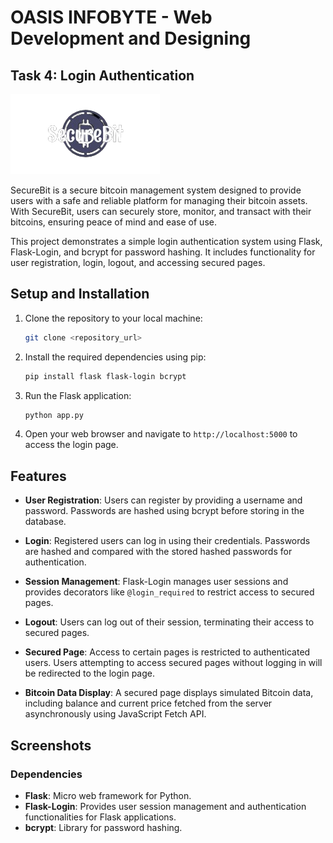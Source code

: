 # OASIS INFOBYTE - Web Development and Designing

## Task 4: Login Authentication

![logo](static/logo.png)

SecureBit is a secure bitcoin management system designed to provide users with a safe and reliable platform for managing their bitcoin assets. With SecureBit, users can securely store, monitor, and transact with their bitcoins, ensuring peace of mind and ease of use.

This project demonstrates a simple login authentication system using Flask, Flask-Login, and bcrypt for password hashing. It includes functionality for user registration, login, logout, and accessing secured pages.

## Setup and Installation

1. Clone the repository to your local machine:

    ```bash
    git clone <repository_url>
    ```

2. Install the required dependencies using pip:

    ```bash
    pip install flask flask-login bcrypt
    ```

3. Run the Flask application:

    ```bash
    python app.py
    ```

4. Open your web browser and navigate to `http://localhost:5000` to access the login page.

## Features

- **User Registration**: Users can register by providing a username and password. Passwords are hashed using bcrypt before storing in the database.

- **Login**: Registered users can log in using their credentials. Passwords are hashed and compared with the stored hashed passwords for authentication.

- **Session Management**: Flask-Login manages user sessions and provides decorators like `@login_required` to restrict access to secured pages.

- **Logout**: Users can log out of their session, terminating their access to secured pages.

- **Secured Page**: Access to certain pages is restricted to authenticated users. Users attempting to access secured pages without logging in will be redirected to the login page.

- **Bitcoin Data Display**: A secured page displays simulated Bitcoin data, including balance and current price fetched from the server asynchronously using JavaScript Fetch API.

## Screenshots


### Dependencies

- **Flask**: Micro web framework for Python.
- **Flask-Login**: Provides user session management and authentication functionalities for Flask applications.
- **bcrypt**: Library for password hashing.


